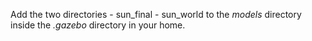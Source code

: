 Add the two directories
	- sun_final
	- sun_world
to the *models* directory inside the *.gazebo* directory in your home.
